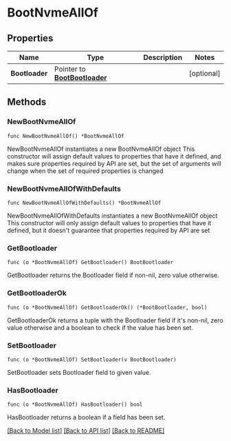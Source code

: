 # BootNvmeAllOf

## Properties

Name | Type | Description | Notes
------------ | ------------- | ------------- | -------------
**Bootloader** | Pointer to [**BootBootloader**](boot.Bootloader.md) |  | [optional] 

## Methods

### NewBootNvmeAllOf

`func NewBootNvmeAllOf() *BootNvmeAllOf`

NewBootNvmeAllOf instantiates a new BootNvmeAllOf object
This constructor will assign default values to properties that have it defined,
and makes sure properties required by API are set, but the set of arguments
will change when the set of required properties is changed

### NewBootNvmeAllOfWithDefaults

`func NewBootNvmeAllOfWithDefaults() *BootNvmeAllOf`

NewBootNvmeAllOfWithDefaults instantiates a new BootNvmeAllOf object
This constructor will only assign default values to properties that have it defined,
but it doesn't guarantee that properties required by API are set

### GetBootloader

`func (o *BootNvmeAllOf) GetBootloader() BootBootloader`

GetBootloader returns the Bootloader field if non-nil, zero value otherwise.

### GetBootloaderOk

`func (o *BootNvmeAllOf) GetBootloaderOk() (*BootBootloader, bool)`

GetBootloaderOk returns a tuple with the Bootloader field if it's non-nil, zero value otherwise
and a boolean to check if the value has been set.

### SetBootloader

`func (o *BootNvmeAllOf) SetBootloader(v BootBootloader)`

SetBootloader sets Bootloader field to given value.

### HasBootloader

`func (o *BootNvmeAllOf) HasBootloader() bool`

HasBootloader returns a boolean if a field has been set.


[[Back to Model list]](../README.md#documentation-for-models) [[Back to API list]](../README.md#documentation-for-api-endpoints) [[Back to README]](../README.md)



